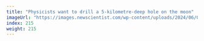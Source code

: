 ```yaml
---
title: "Physicists want to drill a 5-kilometre-deep hole on the moon"
imageUrl: "https://images.newscientist.com/wp-content/uploads/2024/06/05124516/SEI_207356862.jpg?width=788"
index: 215
weight: 215
---
```


